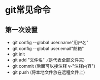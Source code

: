   # git常见命令
  ##  第一次设置
  * git config --global user.name"用户名"
  * git config --global user.email"邮箱"
  *  git init
  *  git add "文件名" .(是代表全部文件夹)
  *  git commit (后面可以接注释 v-"注释内容")
  *  git push (将本地文件放在远程文件上)
